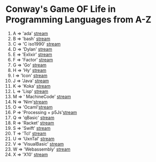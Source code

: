 # Conway's Game OF Life in Programming Languages from A-Z

1.  A => 'ada' [stream](https://youtu.be/hNiIrmFF-fM)
2.  B => 'bash' [stream](https://youtu.be/_9ar23U2InQ)
3.  C => 'C iso1990' [stream](https://youtu.be/KpOGovill-0)
4.  D => 'Dylan' [stream](https://youtu.be/DMO4o3nrRRM)
5.  E => 'Exlixir' [stream](https://youtu.be/DMO4o3nrRRM)
6.  F => 'Factor' [stream](https://youtu.be/u39XBXxo-b8)
7.  G => 'Go' [stream](https://youtu.be/1So88bm9JtA)
7.  H => 'Hy' [stream](https://youtu.be/RCcMudBsDAY)
8.  I => 'Icon' [stream](https://youtu.be/kwL-8qFN83c)
9.  J => 'Java' [stream](https://youtu.be/jGSJ96-W98M)
10. K => 'Koka' [stream](https://youtu.be/hpxq6p0j7CQ)
11. L => 'Lisp' [stream]()
12. M => ' MachineCode' [stream](https://youtu.be/XtYlKV3-rFU)
13. N => 'Nim'[stream](https://youtu.be/t7gYFAzFEXc)
14. O => 'Ocaml'[stream](https://youtu.be/4jxJkVTiJbg)
15. P => 'Processing + p5Js'[stream](https://youtu.be/mkANVuVGwGg)
16. Q => 'qBasic' [stream](https://youtu.be/z0U_dQt0doQ)
17. R => 'Racket' [stream](https://youtu.be/hd2zzERMnDo)
18. S => 'Swift' [stream](https://youtu.be/B02yvOS4fBI)
19. T => 'Tcl' [stream](https://youtu.be/Kw7cu9UoR8A)
20. U => 'UxnTal' [stream](https://youtu.be/UsTbGu5_F8Q)
21. V => 'VisualBasic' [stream](https://youtu.be/Dos2qtdvg-8)
22. W => 'Webassembly' [stream](https://youtu.be/_6hbLkl5MlI)
23. X => 'X10' [stream]()